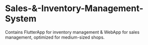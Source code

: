 # Sales-&-Inventory-Management-System
Contains FlutterApp for inventory management &amp; WebApp for sales management, optimized for medium-sized shops.
